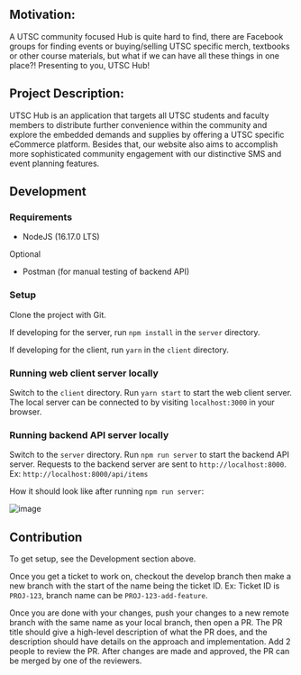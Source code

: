 ## Motivation:
A UTSC community focused Hub is quite hard to find, there are Facebook groups for finding events or buying/selling UTSC specific merch, textbooks or other course materials, but what if we can have all these things in one place?! Presenting to you, UTSC Hub! 
## Project Description:
UTSC Hub is an application that targets all UTSC students and faculty members to distribute further convenience within the community and explore the embedded demands and supplies by offering a UTSC specific eCommerce platform. Besides that, our website also aims to accomplish more sophisticated community engagement with our distinctive SMS and event planning features. 


 ## Development



 ### Requirements

 - NodeJS (16.17.0 LTS)
 
 Optional
 - Postman (for manual testing of backend API)

 ### Setup

 Clone the project with Git.

 If developing for the server, run `npm install` in the `server` directory. 

 If developing for the client, run `yarn` in the `client` directory.


 ### Running web client server locally

 Switch to the `client` directory. Run `yarn start` to start the web client server. The local server can be connected to by visiting `localhost:3000` in your browser.

 ### Running backend API server locally

 Switch to the `server` directory. Run `npm run server` to start the backend API server. Requests to the backend server are sent to `http://localhost:8000`. Ex: `http://localhost:8000/api/items`

 How it should look like after running `npm run server`:

 ![image](https://user-images.githubusercontent.com/69706702/192059643-aab9938c-783b-497e-b19f-4291653a4cec.png)



## Contribution

To get setup, see the Development section above.

Once you get a ticket to work on, checkout the develop branch then make a new branch with the start of the name being the ticket ID. Ex: Ticket ID is `PROJ-123`, branch name can be `PROJ-123-add-feature`.

Once you are done with your changes, push your changes to a new remote branch with the same name as your local branch, then open a PR. The PR title should give a high-level description of what the PR does, and the description should have details on the approach and implementation. Add 2 people to review the PR. After changes are made and approved, the PR can be merged by one of the reviewers.
